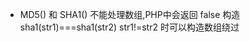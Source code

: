 - MD5() 和 SHA1() 不能处理数组,PHP中会返回 false 构造sha1(str1)===sha1(str2) str1!=str2 时可以构造数组绕过
<!--stackedit_data:
eyJoaXN0b3J5IjpbLTE0MDgzOTU4NzNdfQ==
-->
